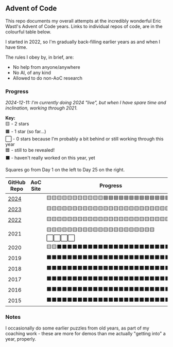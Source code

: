 ## Advent of Code

This repo documents my overall attempts at the incredibly wonderful Eric Wastl's
Advent of Code years. Links to individual repos of code, are in the colourful
table below.

I started in 2022, so I'm gradually back-filling earlier years as and when I
have time.

The rules I obey by, in brief, are:

* No help from anyone/anywhere
* No AI, of any kind
* Allowed to do non-AoC research

### Progress

_2024-12-11: I'm currently doing 2024 "live", but when I have spare time and
inclination, working through 2021._

**Key:**  
🟨 - 2 stars  
🟧 - 1 star (so far...)  
⬜ - 0 stars because I'm probably a bit behind or still working through this year  
🟦 - still to be revealed!  
⬛ - haven't really worked on this year, yet

Squares go from Day 1 on the left to Day 25 on the right.

| GitHub Repo | AoC Site | Progress |
|----|----|----|
| [2024](https://github.com/PaulNGilson/AoC_2024) |  | 🟨🟨🟨🟨🟨🟨🟨🟨🟨🟨🟨🟦🟦🟦🟦🟦🟦🟦🟦🟦🟦🟦🟦🟦🟦 |
| [2023](https://github.com/PaulNGilson/AoC_2023) |  | 🟨🟨🟨🟨🟨🟨🟨🟨🟨🟨🟨🟨🟨🟨🟨🟨🟨🟨🟨🟨🟨🟨🟨🟨🟨 |
| [2022](https://github.com/PaulNGilson/AoC_2022) |  | 🟨🟨🟨🟨🟨🟨🟨🟨🟨🟨🟨🟨🟨🟨🟨🟨🟨🟨🟨🟨🟨🟨🟨🟨🟨 |
| 2021 |  | 🟨🟨🟨🟨🟨🟨🟨🟨🟨🟨🟨🟨🟨🟨🟨🟨🟨🟨🟨🟨🟨⬜⬜⬜⬜ |
| 2020 |  | 🟨🟨⬛⬛⬛⬛⬛⬛⬛⬛⬛⬛⬛⬛⬛⬛⬛⬛⬛⬛⬛⬛⬛⬛⬛ |
| 2019 |  | ⬛⬛⬛⬛⬛⬛⬛⬛⬛⬛⬛⬛⬛⬛⬛⬛⬛⬛⬛⬛⬛⬛⬛⬛⬛ |
| 2018 |  | ⬛⬛⬛⬛⬛⬛⬛⬛⬛⬛⬛⬛⬛⬛⬛⬛⬛⬛⬛⬛⬛⬛⬛⬛⬛ |
| 2017 |  | ⬛⬛⬛⬛⬛⬛⬛⬛⬛⬛⬛⬛⬛⬛⬛⬛⬛⬛⬛⬛⬛⬛⬛⬛⬛ |
| 2016 |  | ⬛⬛⬛⬛⬛⬛⬛⬛⬛⬛⬛⬛⬛⬛⬛⬛⬛⬛⬛⬛⬛⬛⬛⬛⬛ |
| 2015 |  | ⬛⬛⬛⬛⬛⬛⬛⬛⬛⬛⬛⬛⬛⬛⬛⬛⬛⬛⬛⬛⬛⬛⬛⬛⬛ |

### Notes

I occasionally do some earlier puzzles from old years, as part of my coaching
work - these are more for demos than me actually "getting into" a year,
properly.
